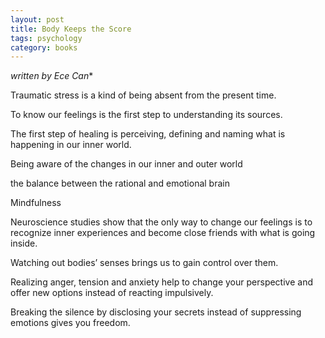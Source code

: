 ```yaml
---
layout: post
title: Body Keeps the Score
tags: psychology
category: books
---
```


*written by Ece Can**

Traumatic stress is a kind of being absent from the present time.

To know our feelings is the first step to understanding its sources.

The first step of healing is perceiving, defining and naming what is happening in our inner world.

Being aware of the changes in our inner and outer world 

the balance between the rational and emotional brain 

Mindfulness 

Neuroscience studies show that the only way to change our feelings is to
recognize inner experiences and become close friends with what is going inside.

Watching out bodies’ senses brings us to gain control over them. 

Realizing anger, tension and anxiety help to change your perspective and offer new options instead of reacting impulsively.

Breaking the silence by disclosing your secrets instead of suppressing emotions gives you freedom.

